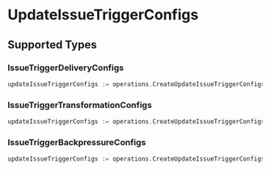 # UpdateIssueTriggerConfigs


## Supported Types

### IssueTriggerDeliveryConfigs

```go
updateIssueTriggerConfigs := operations.CreateUpdateIssueTriggerConfigsIssueTriggerDeliveryConfigs(components.IssueTriggerDeliveryConfigs{/* values here */})
```

### IssueTriggerTransformationConfigs

```go
updateIssueTriggerConfigs := operations.CreateUpdateIssueTriggerConfigsIssueTriggerTransformationConfigs(components.IssueTriggerTransformationConfigs{/* values here */})
```

### IssueTriggerBackpressureConfigs

```go
updateIssueTriggerConfigs := operations.CreateUpdateIssueTriggerConfigsIssueTriggerBackpressureConfigs(components.IssueTriggerBackpressureConfigs{/* values here */})
```

